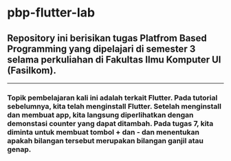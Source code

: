 # pbp-flutter-lab

## Repository ini berisikan tugas Platfrom Based Programming yang dipelajari di semester 3 selama perkuliahan di Fakultas Ilmu Komputer UI (Fasilkom).
---
### Topik pembelajaran kali ini adalah terkait Flutter. Pada tutorial sebelumnya, kita telah menginstall Flutter. Setelah menginstall dan membuat app, kita langsung diperlihatkan dengan demonstasi counter yang dapat ditambah. Pada tugas 7, kita diminta untuk membuat tombol + dan - dan menentukan apakah bilangan tersebut merupakan bilangan ganjil atau genap.